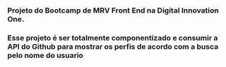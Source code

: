 ### **Projeto do Bootcamp de MRV Front End na Digital Innovation One.**

### **Esse projeto é ser totalmente componentizado e consumir a API do Github para mostrar os perfis de acordo com a busca pelo nome do usuario**
